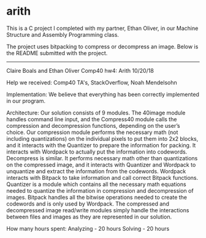 # arith
This is a C project I completed with my partner, Ethan Oliver, in our Machine Structure and Assembly Programming class.

The project uses bitpacking to compress or decompress an image. Below is the README submitted with the project.

_____________________________________________________________________________

Claire Boals and Ethan Oliver
Comp40 hw4: Arith
10/20/18

Help we received:
Comp40 TA's, StackOverflow, Noah Mendelsohn

Implementation:
We believe that everything has been correctly implemented in our program.

Architecture:
Our solution consists of 9 modules. The 40image module handles command line 
input, and the Compress40 module calls the compression and decompression 
functions, depending on the user’s choice. Our compression module performs 
the necessary math (not including quantizations) on the individual pixels to 
put them into 2x2 blocks, and it interacts with the Quantizer to prepare the 
information for packing. It interacts with Wordpack to actually put the 
information into codewords. Decompress is similar. It performs necessary math 
other than quantizations on the compressed image, and it interacts with 
Quantizer and Wordpack to unquantize and extract the information from the 
codewords. Wordpack interacts with Bitpack to take information and call correct
Bitpack functions. Quantizer is a module which contains all the necessary math 
equations needed to quantize the information in compression and decompression 
of images. Bitpack handles all the bitwise operations needed to create the 
codewords and is only used by Wordpack. The compressed and decompressed image 
read/write modules simply handle the interactions between files and images as 
they are represented in our solution. 

How many hours spent:
Analyzing - 20 hours
Solving - 20 hours
